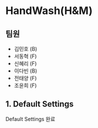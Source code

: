# HandWash(H&M)

## 팀원

- 김민호 (B)
- 서동혁 (F)
- 신혜리 (F)
- 이다빈 (B)
- 전태양 (F)
- 조윤희 (F)

## 1. Default Settings

Default Settings 완료
